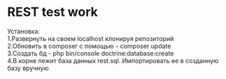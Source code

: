 # REST test work 
Установка:<br>
1.Развернуть на своем localhost клонируя репозиторий<br>
2.Обновить в composer с помощью - composer update<br>
3.Создать бд - php bin/console doctrine:database:create<br>
4.В корне лежит база данных rest.sql. Импортировать ее в созданную базу вручную<br>